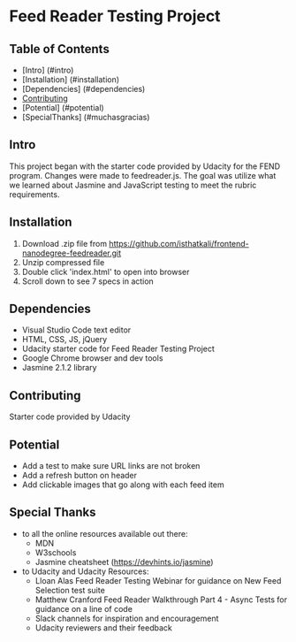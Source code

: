 # Feed Reader Testing Project

## Table of Contents
* [Intro] (#intro)
* [Installation] (#installation)
* [Dependencies] (#dependencies)
* [Contributing](#contributing)
* [Potential] (#potential)
* [SpecialThanks] (#muchasgracias)

## Intro
This project began with the starter code provided by Udacity for the FEND program. Changes were made to feedreader.js. The goal was utilize what we learned about Jasmine and JavaScript testing to meet the rubric requirements.

## Installation
1. Download .zip file from https://github.com/isthatkali/frontend-nanodegree-feedreader.git
2. Unzip compressed file
3. Double click 'index.html' to open into browser
4. Scroll down to see 7 specs in action

## Dependencies
- Visual Studio Code text editor
- HTML, CSS, JS, jQuery
- Udacity starter code for Feed Reader Testing Project
- Google Chrome browser and dev tools
- Jasmine 2.1.2 library

## Contributing
Starter code provided by Udacity

## Potential
- Add a test to make sure URL links are not broken
- Add a refresh button on header
- Add clickable images that go along with each feed item

## Special Thanks
- to all the online resources available out there:
    - MDN
    - W3schools
    - Jasmine cheatsheet (https://devhints.io/jasmine)
- to Udacity and Udacity Resources:
    - Lloan Alas Feed Reader Testing Webinar for guidance on New Feed Selection test suite
    - Matthew Cranford Feed Reader Walkthrough Part 4 - Async Tests for guidance on a line of code
    - Slack channels for inspiration and encouragement
    - Udacity reviewers and their feedback